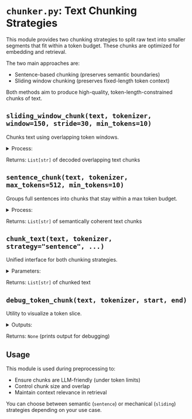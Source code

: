 # `chunker.py`: Text Chunking Strategies

This module provides two chunking strategies to split raw text into smaller segments that fit within a token budget. These chunks are optimized for embedding and retrieval.

The two main approaches are:
- Sentence-based chunking (preserves semantic boundaries)
- Sliding window chunking (preserves fixed-length token context)

Both methods aim to produce high-quality, token-length-constrained chunks of text.

## `sliding_window_chunk(text, tokenizer, window=150, stride=30, min_tokens=10)`

Chunks text using overlapping token windows.

<details>
<summary>Process:</summary>

- Tokenizes the input text
- Slides a fixed-size window (`window`) over the tokens with a specified `stride`
- Discards chunks with fewer than `min_tokens`
- Decodes each token window into a string
</details>

Returns: `List[str]` of decoded overlapping text chunks

## `sentence_chunk(text, tokenizer, max_tokens=512, min_tokens=10)`

Groups full sentences into chunks that stay within a max token budget.

<details>
<summary>Process:</summary>

- Splits text into sentences using `nltk.sent_tokenize`
- Accumulates sentences until token count exceeds `max_tokens`
- Discards under-sized chunks (less than `min_tokens`)
</details>

Returns: `List[str]` of semantically coherent text chunks

## `chunk_text(text, tokenizer, strategy="sentence", ...)`

Unified interface for both chunking strategies.

<details>
<summary>Parameters:</summary>

- `strategy` (str): `"sentence"` or `"sliding"`
- `max_tokens`, `window`, `stride`, `min_tokens`: chunking parameters
- `log` (bool): If `True`, prints chunking stats
</details>

Returns: `List[str]` of chunked text

## `debug_token_chunk(text, tokenizer, start, end)`

Utility to visualize a token slice.

<details>
<summary>Outputs:</summary>

- Raw token IDs from `start` to `end`
- Decoded text segment for inspection
</details>

Returns: `None` (prints output for debugging)

## Usage

This module is used during preprocessing to:
- Ensure chunks are LLM-friendly (under token limits)
- Control chunk size and overlap
- Maintain context relevance in retrieval

You can choose between semantic (`sentence`) or mechanical (`sliding`) strategies depending on your use case.